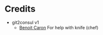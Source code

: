 Credits
=======
  - git2consul v1
      * [Benoit Caron](https://github.com/bencaron) For help with knife (chef)
